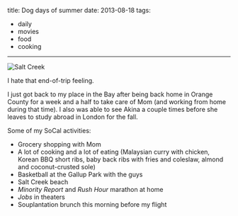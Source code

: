 title: Dog days of summer
date: 2013-08-18
tags:
- daily
- movies
- food
- cooking
---

![Salt Creek](https://dl.dropbox.com/u/4291520/journal-images/salt-creek-2.jpg)

I hate that end-of-trip feeling. 

I just got back to my place in the Bay after being back home in Orange County for a week and a half to take care of Mom (and working from home during that time). I also was able to see Akina a couple times before she leaves to study abroad in London for the fall.

Some of my SoCal activities:

- Grocery shopping with Mom
- A lot of cooking and a lot of eating (Malaysian curry with chicken, Korean BBQ short ribs, baby back ribs with fries and coleslaw, almond and coconut-crusted sole)
- Basketball at the Gallup Park with the guys
- Salt Creek beach
- *Minority Report* and *Rush Hour* marathon at home
- *Jobs* in theaters
- Souplantation brunch this morning before my flight

